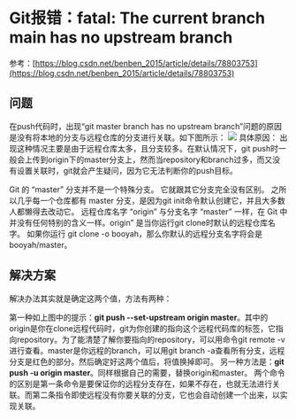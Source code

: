 # Git报错：fatal: The current branch main has no upstream branch
参考：[https://blog.csdn.net/benben_2015/article/details/78803753](https://blog.csdn.net/benben_2015/article/details/78803753)
## 问题
在push代码时，出现“git master branch has no upstream branch”问题的原因是没有将本地的分支与远程仓库的分支进行关联。如下图所示：
![](https://img-blog.csdnimg.cn/img_convert/6c778a8716e15ddc2dd2792d16020f55.png)
具体原因： 出现这种情况主要是由于远程仓库太多，且分支较多。在默认情况下，git push时一般会上传到origin下的master分支上，然而当repository和branch过多，而又没有设置关联时，git就会产生疑问，因为它无法判断你的push目标。

Git 的 “master” 分支并不是一个特殊分支。 它就跟其它分支完全没有区别。 之所以几乎每一个仓库都有 master 分支，是因为git init命令默认创建它，并且大多数人都懒得去改动它。
远程仓库名字 “origin” 与分支名字 “master” 一样，在 Git 中并没有任何特别的含义一样。origin” 是当你运行git clone时默认的远程仓库名字。 如果你运行 git clone -o booyah，那么你默认的远程分支名字将会是 booyah/master。
## 解决方案
解决办法其实就是确定这两个值，方法有两种：

第一种如上图中的提示：**git push --set-upstream origin master**。其中的origin是你在clone远程代码时，git为你创建的指向这个远程代码库的标签，它指向repository。为了能清楚了解你要指向的repository，可以用命令git remote -v进行查看。master是你远程的branch，可以用git branch -a查看所有分支，远程分支是红色的部分。然后确定好这两个值后，将值换掉即可。
另一种方法是：**git push -u origin master**。同样根据自己的需要，替换origin和master。
两个命令的区别是第一条命令是要保证你的远程分支存在，如果不存在，也就无法进行关联。而第二条指令即使远程没有你要关联的分支，它也会自动创建一个出来，以实现关联。